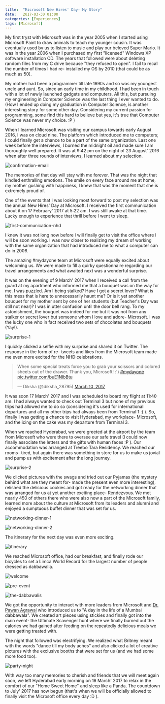 ```yaml
---
title:  "Microsoft New Hires' Day- My Story"
date:   2017-03-30 01:00
categories: [Experiences]
tags: [Microsoft]
---
```


My first tryst with Microsoft was in the year 2005 when I started using Microsoft Paint to draw animals to teach my younger cousin. It was eventually used by us to listen to music and play our beloved Super Mario. It was in the year 2006 when I purchased my first "licensed" Windows XP software installation CD. The years that followed were about deleting random files from my C drive because "they refused to open". I fail to recall the number of times I had re- installed my OS by 2010 (that could be as much as 50). 

My mother had been a programmer till late 1990s and so was my youngest uncle and aunt. So, since an early time in my childhood, I had been in touch with a lot of newly launched gadgets and computers. All this, but pursuing my engineering in Computer Science was the last thing I ever wanted to do. (How I ended up doing my graduation in Computer Science, is another interesting story for some other day. Considering my current passion for programming, some find this hard to believe but yes, it's true that Computer Science was never my choice. :P )

When I learned Microsoft was visiting our campus towards early August 2016, I was on cloud nine. The platform which introduced me to computers; I could finally get a chance to be a part of the same organization. Last one week before the interviews, I burned the midnight oil and made sure I am thoroughly well prepared. It was at 9:42 pm on the night of 23 August' 2016 when after three rounds of interviews, I learned about my selection. 

![confirmation-email](https://raw.githubusercontent.com/Diksha-Rathi/diksha-rathi.github.io/master/static/images/blog/microsoft-nhd-1.png)

The memories of that day will stay with me forever. That was the night that kindled enthralling emotions. The smile on every face around me at home, my mother gushing with happiness, I knew that was the moment that she is extremely proud of. 

One of the events that I was looking most forward to post my selection was the annual New Hires' Day at Microsoft. I received the first communication about it on 17 February' 2017 at 5:22 am. I was still awake at that time. Lucky enough to experience that thrill before I went to sleep. 

![first-communication-nhd](https://raw.githubusercontent.com/Diksha-Rathi/diksha-rathi.github.io/master/static/images/blog/microsoft-nhd-2.jpg)

I knew it was not long now before I will finally get to visit the office where I will be soon working. I was now closer to realizing my dream of working with the same organization that had introduced me to what a computer can do in 2006. 

The amazing #mydayone team at Microsoft were equally excited about welcoming us. We were made to fill a quirky questionnaire regarding our travel arrangements and what awaited next was a wonderful surprise. 

It was on the evening of 9 March' 2017 when I received a call from the guard at my apartment who informed me that a bouquet was on the way for me. I was puzzled. Am I being stalked? Have I got a secret lover? What is this mess that is here to unnecessarily haunt me? Or is it yet another bouquet for my mother sent by one of her students (but Teacher's Day was still not near)? I was in utter confusion until the door bell rang. To my astonishment, the bouquet was indeed for me but it was not from any stalker or secret lover but someone whom I love and adore- Microsoft. I was the lucky one who in fact received two sets of chocolates and bouquets (Yay!). 

![surprise-1](https://raw.githubusercontent.com/Diksha-Rathi/diksha-rathi.github.io/master/static/images/blog/microsoft-nhd-3.jpg)

I quickly clicked a selfie with my surprise and shared it on Twitter. The response in the form of re- tweets and likes from the Microsoft team made me even more excited for the NHD celebrations. 

<blockquote class="twitter-tweet" data-lang="en"><p lang="en" dir="ltr">When some special treats force you to grab your scissors and colored sheets out of the drawer. Thank you, Microsoft! :&#39;) <a href="https://twitter.com/hashtag/mydayone?src=hash">#mydayone</a> <a href="https://t.co/buE1NIbBtu">pic.twitter.com/buE1NIbBtu</a></p>&mdash; Diksha (@diksha_28795) <a href="https://twitter.com/diksha_28795/status/840153273411678209">March 10, 2017</a></blockquote> <script async src="//platform.twitter.com/widgets.js" charset="utf-8"></script>

It was soon 17 March' 2017 and I was scheduled to board my flight at 11:40 am. I had always wanted to check out Terminal 3 but none of my previous trips had allowed me to do so (considering it's used for international departures and all my other trips had always been from Terminal 1 :( ). So, finally I was getting a chance to visit Hyderabad, my workplace- Microsoft, and the icing on the cake was my departure from Terminal 3. 

When we reached Hyderabad, we were greeted at the airport by the team from Microsoft who were there to oversee our safe travel (I could now finally associate the letters and the gifts with human faces :P ). Our accommodation was arranged at Treebo Tara Residency. We reached our rooms- tired, but again there was something in store for us to make us jovial and pump us with excitement after the long journey. 

![surprise-2](https://raw.githubusercontent.com/Diksha-Rathi/diksha-rathi.github.io/master/static/images/blog/microsoft-nhd-4.jpg)

We clicked pictures with the swags and tried out our Pyjamas (the mystery behind what are they meant for- made the present even more interesting), relished the delicious cookies and got ready for the networking dinner that was arranged for us at yet another exciting place- Rendezvous. We met nearly 450 of others there who were also now a part of the Microsoft family, learned more about the culture at Microsoft from its leaders and alumni and enjoyed a sumptuous buffet dinner that was set for us. 

![networking-dinner-1](https://raw.githubusercontent.com/Diksha-Rathi/diksha-rathi.github.io/master/static/images/blog/microsoft-nhd-10.jpg)

![networking-dinner-2](https://raw.githubusercontent.com/Diksha-Rathi/diksha-rathi.github.io/master/static/images/blog/microsoft-nhd-5.jpg)

The itinerary for the next day was even more exciting. 

![itinerary](https://raw.githubusercontent.com/Diksha-Rathi/diksha-rathi.github.io/master/static/images/blog/microsoft-nhd-6.jpg)

We reached Microsoft office, had our breakfast, and finally rode our bicycles to set a Limca World Record for the largest number of people dressed as dabbawalla. 

![welcome](https://raw.githubusercontent.com/Diksha-Rathi/diksha-rathi.github.io/master/static/images/blog/microsoft-nhd-7.jpg)

![pre-event](https://raw.githubusercontent.com/Diksha-Rathi/diksha-rathi.github.io/master/static/images/blog/microsoft-nhd-8.jpg)

![the-dabbawalis](https://raw.githubusercontent.com/Diksha-Rathi/diksha-rathi.github.io/master/static/images/blog/microsoft-nhd-9.jpg)

We got the opportunity to interact with more leaders from Microsoft and [Dr. Pawan Agrawal](http://www.drpawanagrawal.com) who introduced us to "A day in the life of a Mumbai dabbawala". We created art pieces using stickies and finally got into the main event- the Ultimate Scavenger hunt where we finally burned out the calories we had gained after feeding on the repeatedly delicious meals we were getting treated with. 

The night that followed was electrifying. We realized what Britney meant with the words "dance till my body aches" and also clicked a lot of creative pictures with the exclusive booths that were set for us (and we had some more food too). 

![party-night](https://raw.githubusercontent.com/Diksha-Rathi/diksha-rathi.github.io/master/static/images/blog/microsoft-nhd-11.jpg)

With way too many memories to cherish and friends that we will meet again soon, we left Hyderabad early morning on 19 March' 2017 to relax in the comfort of our "Home Sweet Home" and sleep like a Panda. The countdown to July' 2017 has now begun (that's when we will be officially allowed to finally visit the Microsoft office every day :D ). 